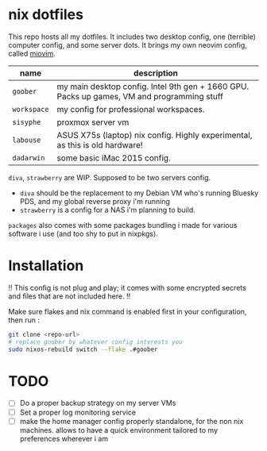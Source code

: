 # nix dotfiles

This repo hosts all my dotfiles. It includes two desktop config, one (terrible) computer config, and some server dots. It brings my own neovim config, called [miovim](https://git.rougebordeaux.xyz/misschloe/miovim).

| name        | description                                       |
| ----------- | ------------------------------------------------- |
| `goober`    | my main desktop config. Intel 9th gen + 1660 GPU. Packs up games, VM and programming stuff |
| `workspace` | my config for professional workspaces.            |
| `sisyphe`   | proxmox server vm                                 |
| `labouse`   | ASUS X75s (laptop) nix config. Highly experimental, as this is old hardware!  |
| `dadarwin`   | some basic iMac 2015 config.  |

`diva`, `strawberry` are WIP. Supposed to be two servers config.

- `diva` should be the replacement to my Debian VM who's running Bluesky PDS, and my global reverse proxy i'm running
- `strawberry` is a config for a NAS i'm planning to build.

`packages` also comes with some packages bundling i made for various software i use (and too shy to put in nixpkgs).

# Installation
!! This config is not plug and play; it comes with some encrypted secrets and files that are not included here. !!

Make sure flakes and nix command is enabled first in your configuration, then run : 

```bash
git clone <repo-url>
# replace goober by whatever config interests you
sudo nixos-rebuild switch --flake .#goober
```

# TODO

- [ ] Do a proper backup strategy on my server VMs
- [ ] Set a proper log monitoring service
- [ ] make the home manager config properly standalone, for the non nix machines. allows to have a quick environment tailored to my preferences wherever i am
